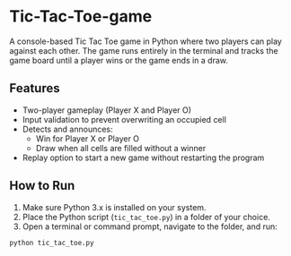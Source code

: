 # Tic-Tac-Toe-game
A console-based Tic Tac Toe game in Python where two players can play against each other. The game runs entirely in the terminal and tracks the game board until a player wins or the game ends in a draw.

## Features

- Two-player gameplay (Player X and Player O)  
- Input validation to prevent overwriting an occupied cell  
- Detects and announces:
  - Win for Player X or Player O  
  - Draw when all cells are filled without a winner  
- Replay option to start a new game without restarting the program  

## How to Run

1. Make sure Python 3.x is installed on your system.  
2. Place the Python script (`tic_tac_toe.py`) in a folder of your choice.  
3. Open a terminal or command prompt, navigate to the folder, and run:

```bash
python tic_tac_toe.py
